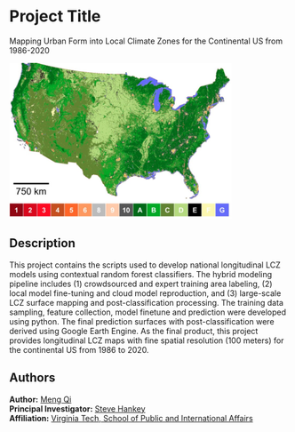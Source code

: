 # Project Title

Mapping Urban Form into Local Climate Zones for the Continental US from 1986-2020

<img src="./LCZ_Maps2.jpg" width="400" />

## Description

This project contains the scripts used to develop national longitudinal LCZ models using contextual random forest classifiers.
The hybrid modeling pipeline includes 
(1) crowdsourced and expert training area labeling, 
(2) local model fine-tuning and cloud model reproduction, 
and (3) large-scale LCZ surface mapping and post-classification processing. 
The training data sampling, feature collection, model finetune and prediction were developed using python. 
The final prediction surfaces with post-classification were derived using Google Earth Engine.
As the final product, this project provides longitudinal LCZ maps with fine spatial resolution (100 meters) for the continental US from 1986 to 2020.


## Authors
**Author:** [Meng Qi](https://scholar.google.com/citations?user=ycTMzigAAAAJ&hl=en) <br>
**Principal Investigator:** [Steve Hankey](https://scholar.google.com/citations?user=HLK7uAkAAAAJ&hl=en) <br>
**Affiliation:** [Virginia Tech, School of Public and International Affairs](https://spia.vt.edu/) <br>